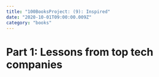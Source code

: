 ```yaml
---
title: "100BooksProject: (9): Inspired"
date: "2020-10-01T09:00:00.009Z"
category: "books"
---
```


# Part 1: Lessons from top tech companies

